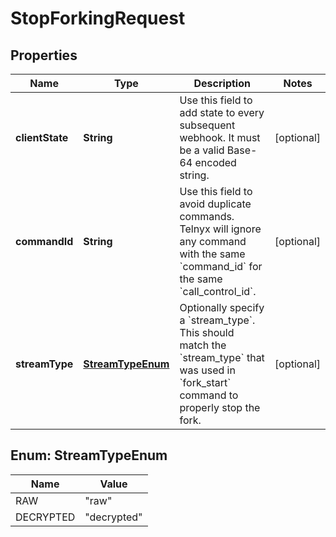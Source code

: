 

# StopForkingRequest


## Properties

| Name | Type | Description | Notes |
|------------ | ------------- | ------------- | -------------|
|**clientState** | **String** | Use this field to add state to every subsequent webhook. It must be a valid Base-64 encoded string. |  [optional] |
|**commandId** | **String** | Use this field to avoid duplicate commands. Telnyx will ignore any command with the same &#x60;command_id&#x60; for the same &#x60;call_control_id&#x60;. |  [optional] |
|**streamType** | [**StreamTypeEnum**](#StreamTypeEnum) | Optionally specify a &#x60;stream_type&#x60;. This should match the &#x60;stream_type&#x60; that was used in &#x60;fork_start&#x60; command to properly stop the fork. |  [optional] |



## Enum: StreamTypeEnum

| Name | Value |
|---- | -----|
| RAW | &quot;raw&quot; |
| DECRYPTED | &quot;decrypted&quot; |



